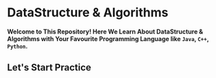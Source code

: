 # DataStructure & Algorithms

<b>Welcome to This Repository! 
Here We Learn About DataStructure & Algorithms with Your Favourite Programming Language like `Java`, `C++`, `Python`.

## Let's Start Practice